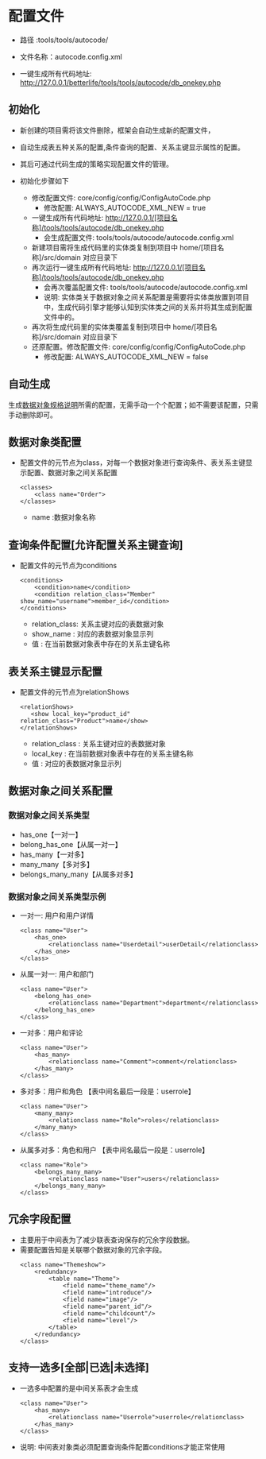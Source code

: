 # 配置文件

* 路径    :tools/tools/autocode/

* 文件名称：autocode.config.xml

* 一键生成所有代码地址: http://127.0.0.1/betterlife/tools/tools/autocode/db_onekey.php

## 初始化

  - 新创建的项目需将该文件删除，框架会自动生成新的配置文件，
  - 自动生成表五种关系的配置,条件查询的配置、关系主键显示属性的配置。
  - 其后可通过代码生成的策略实现配置文件的管理。

  - 初始化步骤如下
    - 修改配置文件: core/config/config/ConfigAutoCode.php
      - 修改配置: ALWAYS_AUTOCODE_XML_NEW = true
    - 一键生成所有代码地址: http://127.0.0.1/[项目名称]/tools/tools/autocode/db_onekey.php 
      - 会生成配置文件: tools/tools/autocode/autocode.config.xml
    - 新建项目需将生成代码里的实体类复制到项目中 home/[项目名称]/src/domain 对应目录下
    - 再次运行一键生成所有代码地址: http://127.0.0.1/[项目名称]/tools/tools/autocode/db_onekey.php 
      - 会再次覆盖配置文件: tools/tools/autocode/autocode.config.xml
      - 说明: 实体类关于数据对象之间关系配置是需要将实体类放置到项目中，生成代码引擎才能够认知到实体类之间的关系并将其生成到配置文件中的。
    - 再次将生成代码里的实体类覆盖复制到项目中 home/[项目名称]/src/domain 对应目录下
    - 还原配置。修改配置文件: core/config/config/ConfigAutoCode.php
      - 修改配置: ALWAYS_AUTOCODE_XML_NEW = false

## 自动生成

生成[数据对象规格说明](../../core/dataobject/dataobjectspec.md)所需的配置，无需手动一个个配置；如不需要该配置，只需手动删除即可。

## 数据对象类配置

  - 配置文件的元节点为class，对每一个数据对象进行查询条件、表关系主键显示配置、数据对象之间关系配置

    ```
    <classes>
        <class name="Order">
    </classes>
    ```

    - name :数据对象名称

## 查询条件配置[允许配置关系主键查询]

  - 配置文件的元节点为conditions

    ```
    <conditions>
        <condition>name</condition>
        <condition relation_class="Member" show_name="username">member_id</condition>
    </conditions>
    ```

    - relation_class: 关系主键对应的表数据对象
    - show_name     : 对应的表数据对象显示列
    - 值             : 在当前数据对象表中存在的关系主键名称

## 表关系主键显示配置

  - 配置文件的元节点为relationShows

    ```
    <relationShows>
       <show local_key="product_id" relation_class="Product">name</show>
    </relationShows>
    ```

    - relation_class : 关系主键对应的表数据对象
    - local_key      : 在当前数据对象表中存在的关系主键名称
    - 值             : 对应的表数据对象显示列

## 数据对象之间关系配置

### 数据对象之间关系类型

  - has_one【一对一】
  - belong_has_one【从属一对一】
  - has_many【一对多】
  - many_many【多对多】
  - belongs_many_many【从属多对多】

### 数据对象之间关系类型示例

  - 一对一: 用户和用户详情
    ```
    <class name="User">
        <has_one>
            <relationclass name="Userdetail">userDetail</relationclass>
        </has_one>
    </class>
    ```

  - 从属一对一: 用户和部门
    ```
    <class name="User">
        <belong_has_one>
            <relationclass name="Department">department</relationclass>
        </belong_has_one>
    </class>
    ```

  - 一对多：用户和评论
    ```
    <class name="User">
        <has_many>
            <relationclass name="Comment">comment</relationclass>
        </has_many>
    </class>
    ```

  - 多对多：用户和角色 【表中间名最后一段是：userrole】
    ```
    <class name="User">
        <many_many>
            <relationclass name="Role">roles</relationclass>
        </many_many>
    </class>
    ```

  - 从属多对多：角色和用户 【表中间名最后一段是：userrole】
    ```
    <class name="Role">
        <belongs_many_many>
            <relationclass name="User">users</relationclass>
        </belongs_many_many>
    </class>
    ```

## 冗余字段配置

  - 主要用于中间表为了减少联表查询保存的冗余字段数据。
  - 需要配置告知是关联哪个数据对象的冗余字段。
    ```
    <class name="Themeshow">
        <redundancy>
            <table name="Theme">
                <field name="theme_name"/>
                <field name="introduce"/>
                <field name="image"/>
                <field name="parent_id"/>
                <field name="childcount"/>
                <field name="level"/>
            </table>
        </redundancy>
    </class>
    ```


## 支持一选多[全部|已选|未选择]
  - 一选多中配置的是中间关系表才会生成
    ```
    <class name="User">
        <has_many>
            <relationclass name="Userrole">userrole</relationclass>
        </has_many>
    </class>
    ```
    
  - 说明: 中间表对象类必须配置查询条件配置conditions才能正常使用
